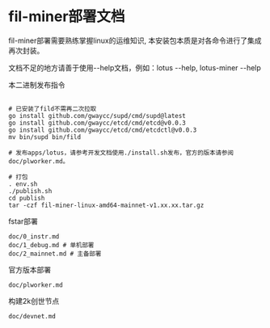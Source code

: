 # fil-miner部署文档

fil-miner部署需要熟练掌握linux的运维知识, 本安装包本质是对各命令进行了集成再次封装。　　

文档不足的地方请善于使用--help文档，例如：lotus --help, lotus-miner --help

本二进制发布指令
```

# 已安装了fild不需再二次拉取
go install github.com/gwaycc/supd/cmd/supd@latest
go install github.com/gwaycc/etcd/cmd/etcd@v0.0.3
go install github.com/gwaycc/etcd/cmd/etcdctl@v0.0.3
mv bin/supd bin/fild

# 发布apps/lotus，请参考开发文档使用./install.sh发布，官方的版本请参阅doc/plworker.md。

# 打包
. env.sh
./publish.sh
cd publish
tar -czf fil-miner-linux-amd64-mainnet-v1.xx.xx.tar.gz
```

fstar部署
```
doc/0_instr.md
doc/1_debug.md # 单机部署
doc/2_mainnet.md # 主备部署
```

官方版本部署
```
doc/plworker.md
```

构建2k创世节点
```
doc/devnet.md
```

